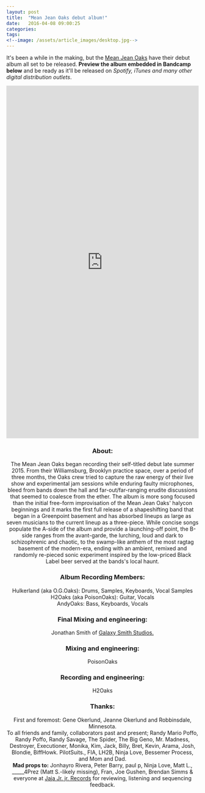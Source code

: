 ```yaml
---
layout: post
title:  "Mean Jean Oaks debut album!"
date:   2016-04-08 09:00:25
categories: 
tags: 
<!--image: /assets/article_images/desktop.jpg-->
---
```


It's been a while in the making, but the [Mean Jean Oaks]() have their debut album all set to be released. **Preview the album embedded in Bandcamp below** and be ready as it'll be released on *Spotify, iTunes and many other digital distribution outlets*. 

<iframe style="border: 0; width: 100%; height: 925px;" src="https://bandcamp.com/EmbeddedPlayer/album=1700658943/size=large/bgcol=ffffff/linkcol=0687f5/transparent=true/" seamless><a href="http://meanjeanoaks.bandcamp.com/album/mean-jean-oaks">Mean Jean Oaks by Mean Jean Oaks</a></iframe>

<center>
<!-- <br/> -->
<h3>About:</h3>
<p>The Mean Jean Oaks began recording their self-titled debut late summer 2015. From their  Williamsburg, Brooklyn practice space, over a period of three months, the Oaks crew tried to capture the raw energy of their live show and experimental jam sessions while enduring faulty microphones, bleed from bands down the hall and far-out/far-ranging erudite discussions that seemed to coalesce from the ether. The album is more song focused than the initial free-form improvisation of the Mean Jean Oaks' halycon beginnings and it marks the first full release of a shapeshifting band that began in a Greenpoint basement and has absorbed lineups as large as seven musicians to the current lineup as a three-piece. While concise songs populate the A-side of the album and provide a launching-off point, the B-side ranges from the avant-garde, the lurching, loud and dark to schizophrenic and chaotic, to the swamp-like anthem of the most ragtag basement of the modern-era, ending with an ambient, remixed and randomly re-pieced sonic experiment inspired by the low-priced Black Label beer served at the bands's local haunt.</p>  

<h3>Album Recording Members:</h3>
<p>Hulkerland (aka O.G.Oaks): Drums, Samples, Keyboards, Vocal Samples</br>
H2Oaks (aka PoisonOaks): Guitar, Vocals</br>
AndyOaks: Bass, Keyboards, Vocals</p>

<h3>Final Mixing and engineering:</h3>
<p>Jonathan Smith of <a href="http://www.galaxysmith.com/" target='_blank'>Galaxy Smith Studios.</a></p>

<h3>Mixing and engineering:</h3>
<p>PoisonOaks</p>

<h3>Recording and engineering:</h3>
<p>H2Oaks</p>

<h3>Thanks:</h3>
<p>First and foremost: Gene Okerlund, Jeanne Okerlund and Robbinsdale, Minnesota.</br>
To all friends and family, collaborators past and present; Randy Mario Poffo, Randy Poffo, Randy Savage, The Spider, The Big Geno, Mr. Madness, Destroyer, Executioner, Monika, Kim, Jack, Billy, Bret, Kevin, Arama, Josh, Blondie, BiffHowk. PilotSuits., FIA, LH2B, Ninja Love, Bessemer Process, and Mom and Dad.</br>
<strong>Mad props to:</strong> Jonhayro Rivera, Peter Barry, paul p, Ninja Love, Matt L., _____4Prez (Matt S.-likely missing), Fran, Joe Gushen, Brendan Simms & everyone at <a href="http://www.jajajrjr.com/" target='_blank'>Jaja Jr. jr. Records</a> for reviewing, listening and sequencing feedback.</p>

</center>


